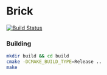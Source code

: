 # Brick
[![Build Status](https://travis-ci.org/gress2/Brick.svg?branch=master)](https://travis-ci.org/gress2/Brick)

### Building
```Bash
mkdir build && cd build
cmake -DCMAKE_BUILD_TYPE=Release ..
make
```